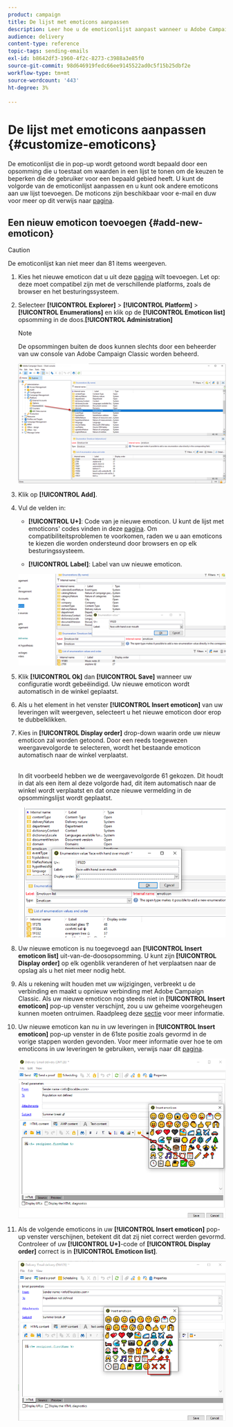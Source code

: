 ```yaml
---
product: campaign
title: De lijst met emoticons aanpassen
description: Leer hoe u de emoticonlijst aanpast wanneer u Adobe Campaign Classic gebruikt.
audience: delivery
content-type: reference
topic-tags: sending-emails
exl-id: b8642df3-1960-4f2c-8273-c3988a3e85f0
source-git-commit: 98d646919fedc66ee9145522ad0c5f15b25dbf2e
workflow-type: tm+mt
source-wordcount: '443'
ht-degree: 3%

---
```


# De lijst met emoticons aanpassen {#customize-emoticons}

De emoticonlijst die in pop-up wordt getoond wordt bepaald door een opsomming die u toestaat om waarden in een lijst te tonen om de keuzen te beperken die de gebruiker voor een bepaald gebied heeft.
U kunt de volgorde van de emoticonlijst aanpassen en u kunt ook andere emoticons aan uw lijst toevoegen.
De moticons zijn beschikbaar voor e-mail en duw voor meer op dit verwijs naar [pagina](../../delivery/using/defining-the-email-content.md#inserting-emoticons).

## Een nieuw emoticon toevoegen {#add-new-emoticon}

>[!CAUTION]
>
>De emoticonlijst kan niet meer dan 81 items weergeven.

1. Kies het nieuwe emoticon dat u uit deze [pagina](https://unicode.org/emoji/charts/full-emoji-list.html) wilt toevoegen. Let op: deze moet compatibel zijn met de verschillende platforms, zoals de browser en het besturingssysteem.

1. Selecteer **[!UICONTROL Explorer]** > **[!UICONTROL Platform]** > **[!UICONTROL Enumerations]** en klik op de **[!UICONTROL Emoticon list]** opsomming in de doos.**[!UICONTROL Administration]**

   >[!NOTE]
   >
   >De opsommingen buiten de doos kunnen slechts door een beheerder van uw console van Adobe Campaign Classic worden beheerd.

   ![](assets/emoticon_1.png)

1. Klik op **[!UICONTROL Add]**.

1. Vul de velden in:

   * **[!UICONTROL U+]**: Code van je nieuwe emoticon. U kunt de lijst met emoticons&#39; codes vinden in deze [pagina](https://unicode.org/emoji/charts/full-emoji-list.html).
Om compatibiliteitsproblemen te voorkomen, raden we u aan emoticons te kiezen die worden ondersteund door browsers en op elk besturingssysteem.

   * **[!UICONTROL Label]**: Label van uw nieuwe emoticon.

   ![](assets/emoticon_5.png)

1. Klik **[!UICONTROL Ok]** dan **[!UICONTROL Save]** wanneer uw configuratie wordt gebeëindigd.
Uw nieuwe emoticon wordt automatisch in de winkel geplaatst.

1. Als u het element in het venster **[!UICONTROL Insert emoticon]** van uw leveringen wilt weergeven, selecteert u het nieuwe emoticon door erop te dubbelklikken.

1. Kies in **[!UICONTROL Display order]** drop-down waarin orde uw nieuw emoticon zal worden getoond. Door een reeds toegewezen weergavevolgorde te selecteren, wordt het bestaande emoticon automatisch naar de winkel verplaatst.

   <br>In dit voorbeeld hebben we de weergavevolgorde 61 gekozen. Dit houdt in dat als een item al deze volgorde had, dit item automatisch naar de winkel wordt verplaatst en dat onze nieuwe vermelding in de opsommingslijst wordt geplaatst.

   ![](assets/emoticon_2.png)

1. Uw nieuwe emoticon is nu toegevoegd aan **[!UICONTROL Insert emoticon list]** uit-van-de-doosopsomming. U kunt zijn **[!UICONTROL Display order]** op elk ogenblik veranderen of het verplaatsen naar de opslag als u het niet meer nodig hebt.

1. Als u rekening wilt houden met uw wijzigingen, verbreekt u de verbinding en maakt u opnieuw verbinding met Adobe Campaign Classic. Als uw nieuwe emoticon nog steeds niet in **[!UICONTROL Insert emoticon]** pop-up venster verschijnt, zou u uw geheime voorgeheugen kunnen moeten ontruimen. Raadpleeg deze [sectie](../../platform/using/faq-campaign-config.md#perform-soft-cache-clear) voor meer informatie.

1. Uw nieuwe emoticon kan nu in uw leveringen in **[!UICONTROL Insert emoticon]** pop-up venster in de 61ste positie zoals gevormd in de vorige stappen worden gevonden. Voor meer informatie over hoe te om emoticons in uw leveringen te gebruiken, verwijs naar dit [pagina](../../delivery/using/defining-the-email-content.md#inserting-emoticons).

   ![](assets/emoticon_4.png)

1. Als de volgende emoticons in uw **[!UICONTROL Insert emoticon]** pop-up venster verschijnen, betekent dit dat zij niet correct werden gevormd. Controleer of uw **[!UICONTROL U+]**-code of **[!UICONTROL Display order]** correct is in **[!UICONTROL Emoticon list]**.

   ![](assets/emoticon_6.png)
